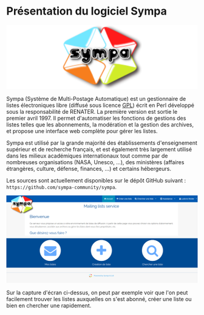 # Présentation du logiciel Sympa

![Logo de Sympa](../images/logos/sympa.png)

Sympa (Système de Multi-Postage Automatique) est un gestionnaire de 
listes électroniques libre (diffusé sous licence 
[GPL](https://www.gnu.org/copyleft/gpl.html)) écrit en Perl développé 
sous la responsabilité de RENATER. La première version est sortie le 
premier avril 1997. Il permet d'automatiser les fonctions de gestions des 
listes telles que les abonnements, la modération et la gestion des 
archives, et propose une interface web complète pour gérer les listes.

Sympa est utilisé par la grande majorité des établissements 
d'enseignement supérieur et de recherche français, et est également très 
largement utilisé dans les milieux académiques internationaux tout comme 
par de nombreuses organisations (NASA, Unesco, ...), des ministères 
(affaires étrangères, culture, défense, finances, ...) et certains 
hébergeurs.

Les sources sont actuellement disponibles sur le dépôt GitHub suivant :
`https://github.com/sympa-community/sympa`.

![Page d'accueil de Sympa](../images/screenshots/sympa-welcome.png)

Sur la capture d'écran ci-dessus, on peut par exemple voir que l'on peut 
facilement trouver les listes auxquelles on s'est abonné, créer une liste 
ou bien en chercher une rapidement.
